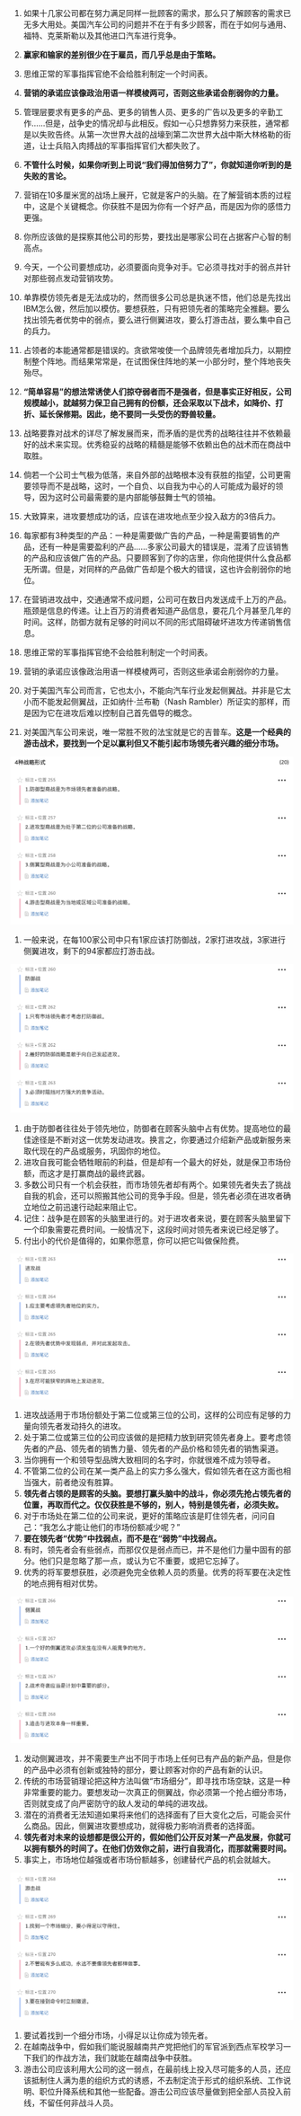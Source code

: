 1. 如果十几家公司都在努力满足同样一批顾客的需求，那么只了解顾客的需求已无多大用处。美国汽车公司的问题并不在于有多少顾客，而在于如何与通用、福特、克莱斯勒以及其他进口汽车进行竞争。
1. **赢家和输家的差别很少在于雇员，而几乎总是由于策略。**
1. 思维正常的军事指挥官绝不会给胜利制定一个时间表。
1. **营销的承诺应该像政治用语一样模棱两可，否则这些承诺会削弱你的力量。**
1. 管理层要求有更多的产品、更多的销售人员、更多的广告以及更多的辛勤工作……但是，战争史的情况却与此相反。假如一心只想靠努力来获胜，通常都是以失败告终。从第一次世界大战的战壕到第二次世界大战中斯大林格勒的街道，让士兵陷入肉搏战的军事指挥官们大都失败了。
1. **不管什么时候，如果你听到上司说“我们得加倍努力了”，你就知道你听到的是失败的言论。**
1. 营销在10多厘米宽的战场上展开，它就是客户的头脑。在了解营销本质的过程中，这是个关键概念。你获胜不是因为你有一个好产品，而是因为你的感悟力更强。
1. 你所应该做的是探察其他公司的形势，要找出是哪家公司在占据客户心智的制高点。


1. 今天，一个公司要想成功，必须要面向竞争对手。它必须寻找对手的弱点并针对那些弱点发动营销攻势。
1. 单靠模仿领先者是无法成功的，然而很多公司总是执迷不悟，他们总是先找出IBM怎么做，然后加以模仿。要想获胜，只有把领先者的策略完全推翻。要么找出领先者优势中的弱点，要么进行侧翼进攻，要么打游击战，要么集中自己的兵力。

1. 占领者的本能通常都是错误的。贪欲常唆使一个品牌领先者增加兵力，以期控制整个阵地。而结果常常是，在试图保住阵地的某一小部分时，整个阵地丧失殆尽。
1. **“简单容易”的想法常诱使人们掠夺弱者而不是强者，但是事实正好相反，公司规模越小，就越努力保卫自己拥有的份额，还会采取以下战术，如降价、打折、延长保修期。因此，绝不要同一头受伤的野兽较量。**

1. 战略要靠对战术的详尽了解发展而来，而矛盾的是优秀的战略往往并不依赖最好的战术来实现。优秀稳妥的战略的精髓是能够不依赖出色的战术而在商战中取胜。

1. 倘若一个公司士气极为低落，来自外部的战略根本没有获胜的指望，公司更需要领导而不是战略，这时，一个自负、以自我为中心的人可能成为最好的领导，因为这时公司最需要的是内部能够鼓舞士气的领袖。
1. 大致算来，进攻要想成功的话，应该在进攻地点至少投入敌方的3倍兵力。
1. 每家都有3种类型的产品：一种是需要做广告的产品，一种是需要销售的产品，还有一种是需要盈利的产品……多家公司最大的错误是，混淆了应该销售的产品和应该做广告的产品。只要顾客到了你的店里，你向他提供什么食品都无所谓。但是，对同样的产品做广告却是个极大的错误，这也许会削弱你的地位。
1. 在营销进攻战中，交通通常不成问题，公司可在数日内发送成千上万的产品。 瓶颈是信息的传递。让上百万的消费者知道产品信息，要花几个月甚至几年的时间。这样，防御方就有足够的时间以不同的形式阻碍破坏进攻方传递销售信息。
1. 思维正常的军事指挥官绝不会给胜利制定一个时间表。
1. 营销的承诺应该像政治用语一样模棱两可，否则这些承诺会削弱你的力量。
1. 对于美国汽车公司而言，它也太小，不能向汽车行业发起侧翼战。并非是它太小而不能发起侧翼战，正如纳什·兰布勒（Nash Rambler）所证实的那样，而是因为它在进攻后难以控制自己首先倡导的概念。
1. 对美国汽车公司来说，唯一常胜不败的法宝就是它的吉普车。**这是一个经典的游击战术，要找到一个足以赢利但又不能引起市场领先者兴趣的细分市场。**

![](img/4种战略形式.jpeg)

1. 一般来说，在每100家公司中只有1家应该打防御战，2家打进攻战，3家进行侧翼进攻，剩下的94家都应打游击战。

![](img/防御战.jpeg)

1. 由于防御者往往处于领先地位，防御者在顾客头脑中占有优势。提高地位的最佳途径是不断对这一优势发动进攻。换言之，你要通过介绍新产品或新服务来取代现在的产品或服务，巩固你的地位。
1. 进攻自我可能会牺牲眼前的利益，但是却有一个最大的好处，就是保卫市场份额，而这才是打赢商战的最终武器。
1. 多数公司只有一个机会获胜，而市场领先者却有两个。如果领先者失去了挑战自我的机会，还可以照搬其他公司的竞争手段。但是，领先者必须在进攻者确立地位之前迅速行动起来阻止它。
1. 记住：战争是在顾客的头脑里进行的。对于进攻者来说，要在顾客头脑里留下一个印象需要花费时间。一般情况下，这段时间对领先者来说已经足够了。
1. 付出小的代价是值得的，如果你愿意，你可以把它叫做保险费。

![](img/进攻战.jpeg)

1. 进攻战适用于市场份额处于第二位或第三位的公司，这样的公司应有足够的力量向领先者发动持久的进攻。
1. 处于第二位或第三位的公司应该做的是把精力放到研究领先者身上。要考虑领先者的产品、领先者的销售力量、领先者的产品价格和领先者的销售渠道。
1. 当你拥有一个和领导型品牌大致相同的名字时，你就很难不成为领导者。
1. 不管第二位的公司在某一类产品上的实力多么强大，假如领先者在这方面也相当强大，前者绝没有胜算。
1. **领先者占领的是顾客的头脑。要想打赢头脑中的战斗，你必须先抢占领先者的位置，再取而代之。仅仅获胜是不够的，别人，特别是领先者，必须失败。**
1. 对于市场处在第二位的公司来说，更好的策略应该是盯住领先者，问问自己：“我怎么才能让他们的市场份额减少呢？”
1. **要在领先者“优势”中找弱点，而不是在“弱势”中找弱点。**
1. 有时，领先者会有些弱点，而那仅仅是弱点而已，并不是他们力量中固有的部分。他们只是忽略了那一点，或认为它不重要，或把它忘掉了。
1. 优秀的将军要想获胜，必须避免完全依赖人员的质量。优秀的将军要在决定性的地点拥有相对优势。

![](img/侧翼站.jpeg)

1. 发动侧翼进攻，并不需要生产出不同于市场上任何已有产品的新产品，但是你的产品中必须有创新或独特的部分，要让顾客对你的产品有新的认识。
1. 传统的市场营销理论把这种方法叫做“市场细分”，即寻找市场空缺，这是一种非常重要的能力。要想发动一次真正的侧翼战，你必须第一个抢占细分市场，否则就变成了向严密防守的敌人发动的单纯的进攻战。
1. 潜在的消费者无法知道如果将来他们的选择面有了巨大变化之后，可能会买什么商品。因此，侧翼进攻要想成功，就得极力影响消费者的选择面。
1. **领先者对未来的设想都是很公开的，假如他们公开反对某一产品发展，你就可以拥有额外的时间了。在他们仿效你之前，进行自我消化，而那就需要时间。**
1. 事实上，市场地位越强或者市场份额越多，创建替代产品的机会就越大。

![](img/游击战.jpeg)

1. 要试着找到一个细分市场，小得足以让你成为领先者。
1. 在越南战争中，假如我们能说服越南共产党把他们的军官派到西点军校学习一下我们的作战方法，我们就能在越南战争中获胜。
1. 游击公司应该利用大公司的这一弱点，在最前线上投入尽可能多的人员，还应该抵制住人满为患的组织方式的诱惑，不去制定流于形式的组织系统、工作说明、职位升降系统和其他一些配备。游击公司应该尽量做到把全部人员投入前线，不留任何非战斗人员。
